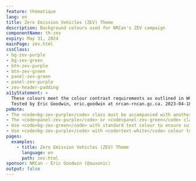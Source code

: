 ```yaml
---
feature: thématique
lang: en
title: Zero Emission Vehicles (ZEV) Theme
description: Background colours used for NRCan's ZEV campaign
componentName: th-zev
expiry: May 31, 2024
mainPage: zev.html
cssClass:
- bg-zev-purple
- bg-zev-green
- btn-zev-purple
- btn-zev-green
- panel-zev-green
- panel-zev-purple
- zev-header-padding
a11yStatement: >
  These colours meet the colour contrast requirements as outlined in WCAG 2.1 AA Success Criterion 1.4.3: Contrast (Minimum).
  Tested by Eric Goodwin, eric.goodwin at nrcan-rncan.gc.ca. 2023-04-18.
peNote:
- The <code>bg-zev-purple</code> class must be accompanied with another dark contrast background colour such as <code>bg-dark</code>
- The <code>panel-zev-purple</code> or <code>panel-zev-green</code> class must be accompagnied with a fall back color such as <code>panel-default</code>
- Use <code>bg-zev-green</code> with standard text colour to ensure sufficient contrast between text and background
- Use <code>bg-zev-purple</code> with <code>text-white</code> colour to ensure sufficient contrast between text and background
pages:
  examples:
    - title: Zero Emission Vehicles (ZEV) Theme
      language: en
      path: zev.html
sponsor: NRCan - Eric Goodwin (@auxonic)
output: false
---
```

